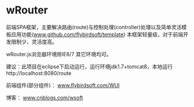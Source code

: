 wRouter
=======

前端SPA框架，主要解决路由(route)与控制处理(controller)处理以及简单灵活模板应用功能(www.github.com/flybirdsoft/template)
本框架轻量级，对于前端开发限制少、灵活度高。

wRouter.js浏览器环境除IE6/7 其它环境均可。


建议：此项目在eclipse下启动运行，运行环境jdk1.7+tomcat8，本地运行 http://localhost:8080/route




前端组件(部分组件)：
www.flybirdsoft.com/WUI

博客：
www.cnblogs.com/wsoft

